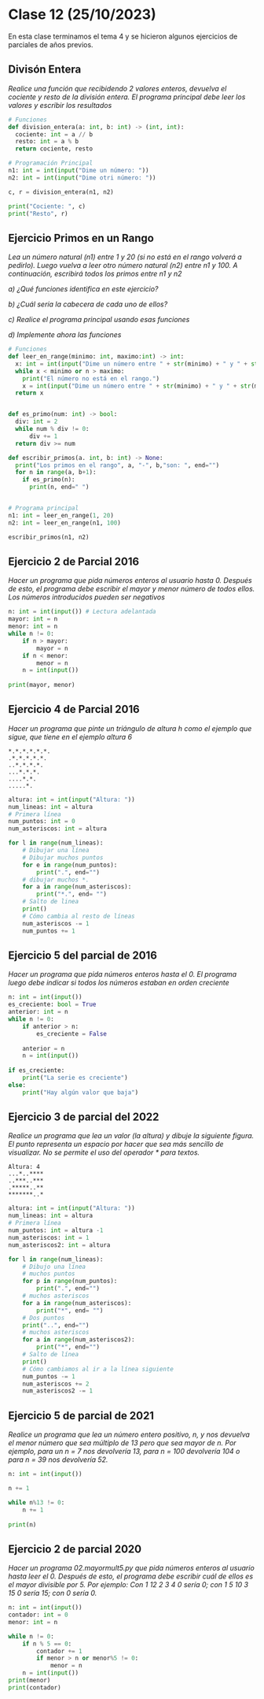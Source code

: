 # Clase 12 (25/10/2023)

En esta clase terminamos el tema 4 y se hicieron algunos ejercicios de parciales de años previos.

## Divisón Entera

*Realice una función que recibidendo 2 valores enteros, devuelva el cociente y resto de la división entera. El programa principal debe leer los valores y escribir los resultados*

```python
# Funciones
def division_entera(a: int, b: int) -> (int, int):
  cociente: int = a // b
  resto: int = a % b
  return cociente, resto

# Programación Principal
n1: int = int(input("Dime un número: "))
n2: int = int(input("Dime otri número: "))

c, r = division_entera(n1, n2)

print("Cociente: ", c)
print("Resto", r)
```

## Ejercicio Primos en un Rango

*Lea un número natural (n1) entre 1 y 20 (si no está en el rango volverá a pedirlo). Luego vuelva a leer otro número natural (n2) entre n1 y 100. A continuación, escribirá todos los primos entre n1 y n2*

*a) ¿Qué funciones identifica en este ejercicio?*

*b) ¿Cuál sería la cabecera de cada uno de ellos?*

*c) Realice el programa principal usando esas funciones*

*d) Implemente ahora las funciones*

```python
# Funciones
def leer_en_range(minimo: int, maximo:int) -> int:
  x: int = int(input("Dime un número entre " + str(minimo) + " y " + str(maximo) + ": "))
  while x < minimo or n > maximo:
    print("El número no está en el rango.")
    x = int(input("Dime un número entre " + str(minimo) + " y " + str(maximo) + ": "))
  return x


def es_primo(num: int) -> bool:
  div: int = 2
  while num % div != 0:
      div += 1
  return div >= num

def escribir_primos(a. int, b: int) -> None:
  print("Los primos en el rango", a, "-", b,"son: ", end="")
  for n in range(a, b+1):
    if es_primo(n):
      print(n, end=" ")


# Programa principal
n1: int = leer_en_range(1, 20)
n2: int = leer_en_range(n1, 100)

escribir_primos(n1, n2)
```

## Ejercicio 2 de Parcial 2016
*Hacer un programa que pida números enteros al usuario hasta 0. Después de esto, el programa debe escribir el mayor y menor número de todos ellos. Los números introducidos pueden ser negativos*

```python
n: int = int(input()) # Lectura adelantada
mayor: int = n
menor: int = n
while n != 0:
    if n > mayor:
        mayor = n
    if n < menor:
        menor = n    
    n = int(input())
    
print(mayor, menor)
```

## Ejercicio 4 de Parcial 2016
*Hacer un programa que pinte un triángulo de altura h como el ejemplo que sigue, que tiene en el ejemplo altura 6*

```
*.*.*.*.*.*.
.*.*.*.*.*.
..*.*.*.*.
...*.*.*.
....*.*.
.....*.
```

```python
altura: int = int(input("Altura: "))
num_lineas: int = altura
# Primera línea
num_puntos: int = 0
num_asteriscos: int = altura

for l in range(num_lineas):
    # Dibujar una línea
    # Dibujar muchos puntos
    for e in range(num_puntos):
        print(".", end="")
    # dibujar muchos *.
    for a in range(num_asteriscos):
        print("*.", end= "")
    # Salto de linea
    print()
    # Cómo cambia al resto de líneas
    num_asteriscos -= 1
    num_puntos += 1
```

## Ejercicio 5 del parcial de 2016
*Hacer un programa que pida números enteros hasta el 0. El programa luego debe indicar si todos los números estaban en orden creciente*

```python
n: int = int(input())
es_creciente: bool = True
anterior: int = n
while n != 0:
    if anterior > n:
        es_creciente = False
    
    anterior = n
    n = int(input())
    
if es_creciente:
    print("La serie es creciente")
else:
    print("Hay algún valor que baja")
```

## Ejercicio 3 de parcial del 2022
*Realice un programa que lea un valor (la altura) y dibuje la siguiente figura. El punto representa un espacio por hacer que sea más sencillo de visualizar. No se permite el uso del operador * para textos.*

```
Altura: 4
...*..****
..***..***
.*****..**
*******..*
```

```python
altura: int = int(input("Altura: "))
num_lineas: int = altura
# Primera línea
num_puntos: int = altura -1
num_asteriscos: int = 1
num_asteriscos2: int = altura

for l in range(num_lineas):
    # Dibujo una línea
    # muchos puntos
    for p in range(num_puntos):
        print(".", end="")
    # muchos asteriscos
    for a in range(num_asteriscos):
        print("*", end= "")
    # Dos puntos
    print("..", end="")
    # muchos asteriscos
    for a in range(num_asteriscos2):
        print("*", end="")
    # Salto de línea
    print()
    # Cómo cambiamos al ir a la línea siguiente
    num_puntos -= 1
    num_asteriscos += 2
    num_asteriscos2 -= 1
```

## Ejercicio 5 de parcial de 2021
*Realice un programa que lea un número entero positivo, n, y nos devuelva el menor número que sea múltiplo de 13 pero que sea mayor de n. Por ejemplo, para un n = 7 nos devolvería 13, para n = 100 devolvería 104 o para n = 39 nos devolvería 52.*

```python
n: int = int(input())

n += 1

while n%13 != 0:
    n += 1
    
print(n)
```

## Ejercicio 2 de parcial 2020
*Hacer un programa 02.mayormult5.py que pida números enteros al usuario hasta leer el 0. Después de esto, el programa debe escribir cuál de ellos es el mayor divisible por 5. Por ejemplo: Con 1 12 2 3 4 0 sería 0; con 1 5 10 3 15 0 sería 15; con 0 sería 0.*

```python
n: int = int(input())
contador: int = 0
menor: int = n

while n != 0:
    if n % 5 == 0:
        contador += 1
        if menor > n or menor%5 != 0:
            menor = n
    n = int(input())
print(menor)
print(contador)
```

